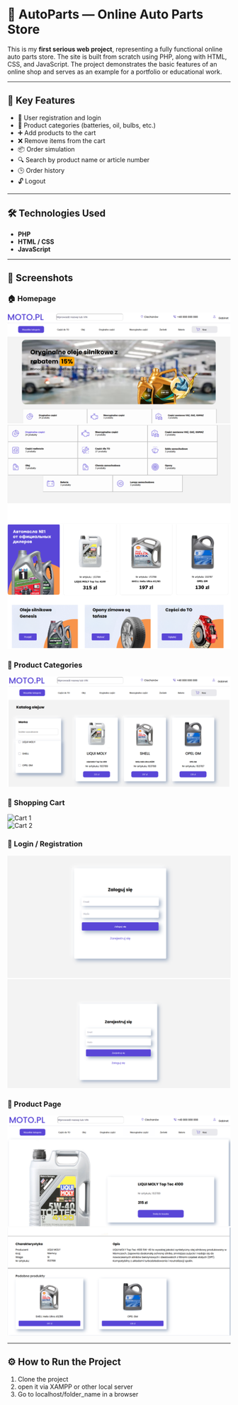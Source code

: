 # 🛒 AutoParts — Online Auto Parts Store

This is my **first serious web project**, representing a fully functional online auto parts store. The site is built from scratch using PHP, along with HTML, CSS, and JavaScript. The project demonstrates the basic features of an online shop and serves as an example for a portfolio or educational work.

---

## 🚀 Key Features

- 🔐 User registration and login
- 📂 Product categories (batteries, oil, bulbs, etc.)
- ➕ Add products to the cart
- ❌ Remove items from the cart
- 📦 Order simulation
- 🔍 Search by product name or article number
- 🕒 Order history
- 🔓 Logout

---

## 🛠️ Technologies Used

- **PHP**
- **HTML / CSS**
- **JavaScript**

---

## 📸 Screenshots

### 🏠 Homepage
![Homepage 1](screenshots/homepage1.png)  
![Homepage 2](screenshots/homepage2.png)  
![Homepage 3](screenshots/homepage3.png)

### 📁 Product Categories
![Category](screenshots/category.png)

### 🛒 Shopping Cart
![Cart 1](screenshots/car1.png)  
![Cart 2](screenshots/car2.png)

### 🔑 Login / Registration
![Login](screenshots/login.png)  
![Registration](screenshots/Registration.png)

### 📄 Product Page
![Product 1](screenshots/product1.png)  
![Product 2](screenshots/product2.png)

---

## ⚙️ How to Run the Project

1. Clone the project
2. open it via XAMPP or other local server
3. Go to localhost/folder_name in a browser
